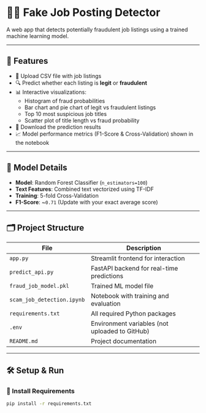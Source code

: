 # 🕵️‍♂️ Fake Job Posting Detector

A web app that detects potentially fraudulent job listings using a trained machine learning model.

---

## 🚀 Features

- 📂 Upload CSV file with job listings
- 🔍 Predict whether each listing is **legit** or **fraudulent**
- 📊 Interactive visualizations:
  - Histogram of fraud probabilities
  - Bar chart and pie chart of legit vs fraudulent listings
  - Top 10 most suspicious job titles
  - Scatter plot of title length vs fraud probability
- 💾 Download the prediction results
- 📈 Model performance metrics (F1-Score & Cross-Validation) shown in the notebook

---

## 🧠 Model Details

- **Model**: Random Forest Classifier (`n_estimators=100`)
- **Text Features**: Combined text vectorized using TF-IDF
- **Training**: 5-fold Cross-Validation
- **F1-Score**: ~`0.71` (Update with your exact average score)

---

## 🗂️ Project Structure

| File | Description |
|------|-------------|
| `app.py` | Streamlit frontend for interaction |
| `predict_api.py` | FastAPI backend for real-time predictions |
| `fraud_job_model.pkl` | Trained ML model file |
| `scam_job_detection.ipynb` | Notebook with training and evaluation |
| `requirements.txt` | All required Python packages |
| `.env` | Environment variables (not uploaded to GitHub) |
| `README.md` | Project documentation |

---

## 🛠️ Setup & Run

### 🔧 Install Requirements
```bash
pip install -r requirements.txt
